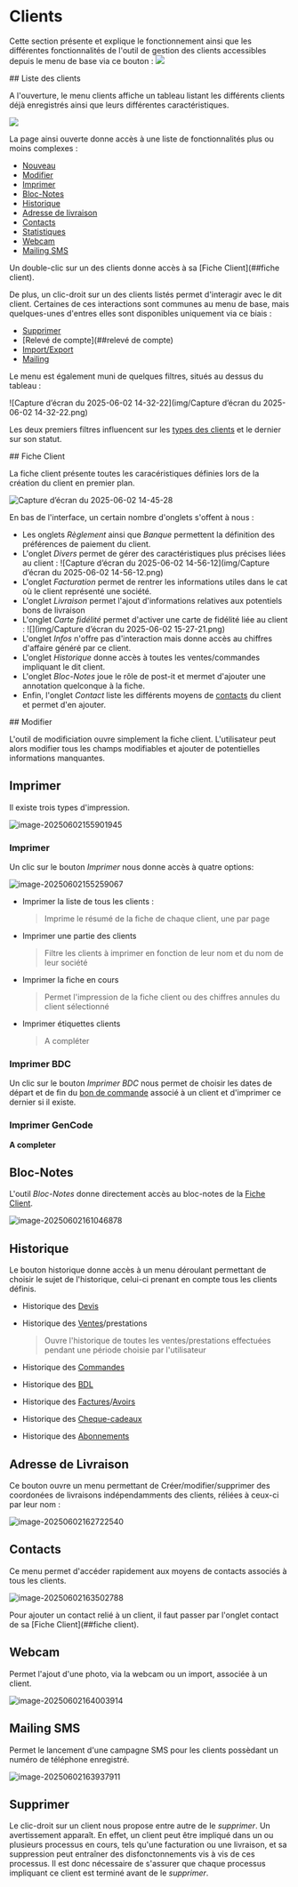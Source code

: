 # Clients

Cette section présente et explique le fonctionnement ainsi que les différentes fonctionnalités de l'outil de gestion des clients accessibles depuis le menu de base via ce bouton : ![](../../documentation/docs/img/CaptureClient1.PNG)

## Liste des clients

A l'ouverture, le menu clients affiche un tableau listant les différents clients déjà enregistrés ainsi que leurs différentes caractéristiques.



![](img/CaptureClient2-1748866426556-1.PNG)

La page ainsi ouverte donne accès à une liste de fonctionnalités plus ou moins complexes :

- [Nouveau](#nouveau)
- [Modifier](#modifier)
- [Imprimer](#imprimer)
- [Bloc-Notes](#bloc-notes)
- [Historique](#historique)
- [Adresse de livraison](#adresse-de-livraison)
- [Contacts](#contacts)
- [Statistiques](#statistiques)
- [Webcam](#webcam)
- [Mailing SMS](#mailing-sms)

Un double-clic sur un des clients donne accès à sa [Fiche Client](##fiche client).

De plus, un clic-droit sur un des clients listés permet d'interagir avec le dit client. Certaines de ces interactions sont communes au menu de base, mais quelques-unes d'entres elles sont disponibles uniquement via ce biais :

- [Supprimer](##supprimer)
- [Relevé de compte](##relevé de compte)
- [Import/Export](##import/export)
- [Mailing](#mailing)

Le menu est également muni de quelques filtres, situés au dessus du tableau :

![Capture d’écran du 2025-06-02 14-32-22](img/Capture d’écran du 2025-06-02 14-32-22.png)

Les deux premiers filtres influencent sur les [types des clients](##Types) et le dernier sur son statut.



## Fiche Client



La fiche client présente toutes les caracéristiques définies lors de la création du client en premier plan.

![Capture d’écran du 2025-06-02 14-45-28](img/CaptureClient5.PNG)



En bas de l'interface, un certain nombre d'onglets s'offent à nous : 

- Les onglets _Règlement_ ainsi que _Banque_ permettent la définition des préférences de paiement du client.
- L'onglet _Divers_ permet de gérer des caractéristiques plus précises liées au client : ![Capture d’écran du 2025-06-02 14-56-12](img/Capture d’écran du 2025-06-02 14-56-12.png)
- L'onglet _Facturation_ permet de rentrer les informations utiles dans le cat où le client représenté une société.
- L'onglet _Livraison_ permet l'ajout d'informations relatives aux potentiels bons de livraison
- L'onglet _Carte fidélité_ permet d'activer une carte de fidélité liée au client : ![](img/Capture d’écran du 2025-06-02 15-27-21.png)
- L'onglet _Infos_ n'offre pas d'interaction mais donne accès au chiffres d'affaire généré par ce client.
- L'onglet _Historique_ donne accès à toutes les ventes/commandes impliquant le dit client.
- L'onglet _Bloc-Notes_ joue le rôle de post-it et mermet d'ajouter une annotation quelconque à la fiche.
- Enfin, l'onglet _Contact_ liste les différents moyens de [contacts](##contacts) du client et permet d'en ajouter.



## Modifier

L'outil de modificiation ouvre simplement la fiche client. L'utilisateur peut alors modifier tous les champs modifiables et ajouter de potentielles informations manquantes.

## Imprimer

Il existe trois types d'impression.

![image-20250602155901945](img/image-20250602155901945.png)

### Imprimer

Un clic sur le bouton _Imprimer_ nous donne accès à quatre options: 

![image-20250602155259067](img/image-20250602155259067.png)

- Imprimer la liste de tous les clients : 

  > Imprime le résumé de la fiche de chaque client, une par page

- Imprimer une partie des clients

  > Filtre les clients à imprimer en fonction de leur nom et du nom de leur société

- Imprimer la fiche en cours

  > Permet l'impression de la fiche client ou des chiffres annules du client sélectionné

- Imprimer étiquettes clients

  > A compléter



### Imprimer BDC

Un clic sur le bouton  _Imprimer BDC_ nous permet de choisir les dates de départ et de fin du [bon de commande]() associé à un client et d'imprimer ce dernier si il existe.



### Imprimer GenCode

**A completer**



## Bloc-Notes

L'outil _Bloc-Notes_ donne directement accès au bloc-notes de la [Fiche Client](#fiche-client).

![image-20250602161046878](img/image-20250602161046878.png)



## Historique

Le bouton historique donne accès à un menu déroulant permettant de choisir le sujet de l'historique, celui-ci prenant en compte tous les clients définis.

- Historique des [Devis]()

- Historique des [Ventes]()/prestations

  > Ouvre l'historique de toutes les ventes/prestations effectuées pendant une période choisie par l'utilisateur

- Historique des [Commandes]()

- Historique des [BDL]()

- Historique des [Factures]()/[Avoirs]()

- Historique des [Cheque-cadeaux]()

- Historique des [Abonnements]()



## Adresse de Livraison

Ce bouton ouvre un menu permettant de Créer/modifier/supprimer des coordonées de livraisons indépendamments des clients, réliées à ceux-ci par leur nom :

![image-20250602162722540](img/image-20250602162722540.png)



## Contacts

Ce menu permet d'accéder rapidement aux moyens de contacts associés à tous les clients.

![image-20250602163502788](img/image-20250602163502788.png)

Pour ajouter un contact relié à un client, il faut passer par l'onglet contact de sa [Fiche Client](##fiche client).





## Webcam

Permet l'ajout d'une photo, via la webcam ou un import, associée à un client.

![image-20250602164003914](img/image-20250602164003914.png)



## Mailing SMS

Permet le lancement d'une campagne SMS pour les clients possèdant un numéro de téléphone enregistré.

![image-20250602163937911](img/image-20250602163937911.png)

 

## Supprimer

Le clic-droit sur un client nous propose entre autre de le _supprimer_. Un avertissement apparaît. En effet, un client peut être impliqué dans un ou plusieurs processus en cours, tels qu'une facturation ou une livraison, et sa suppression peut entraîner des disfonctonnements vis à vis de ces processus. Il est donc nécessaire de s'assurer que chaque processus impliquant ce client est terminé avant de le _supprimer_.







